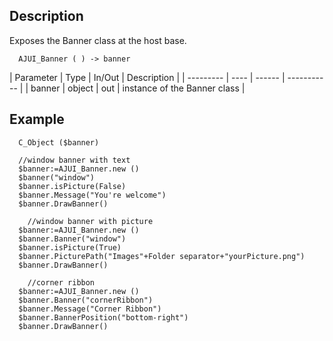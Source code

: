 ﻿<!-- AJUI_Banner ( ) -> Banner class  -->


## Description

Exposes the Banner class at the host base.

```4d
  AJUI_Banner ( ) -> banner
```

| Parameter | Type | In/Out | Description |
| --------- | ---- | ------ | ----------- |
| banner | object | out | instance of the Banner class |

## Example

```4d
  C_Object ($banner)
  
  //window banner with text
  $banner:=AJUI_Banner.new ()
  $banner("window")
  $banner.isPicture(False)
  $banner.Message("You're welcome")
  $banner.DrawBanner()
  
    //window banner with picture
  $banner:=AJUI_Banner.new ()
  $banner.Banner("window")
  $banner.isPicture(True)
  $banner.PicturePath("Images"+Folder separator+"yourPicture.png")
  $banner.DrawBanner()
  
    //corner ribbon
  $banner:=AJUI_Banner.new ()
  $banner.Banner("cornerRibbon")
  $banner.Message("Corner Ribbon")
  $banner.BannerPosition("bottom-right")
  $banner.DrawBanner()
  
```